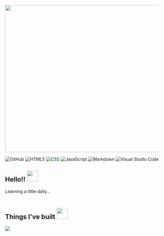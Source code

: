 <img align="centre" src="https://github.com/principledent-422/principledent-422/assets/172315030/7b70b855-44c7-4aaa-8ba1-d3e56f7a3b68" height="480" width="1020">

<p align="centre">

![GitHub](https://img.shields.io/badge/GITHUB-181717?style=for-the-badge&logo=github&logoColor=white)
![HTML5](https://img.shields.io/badge/html5-%23E34F26.svg?style=for-the-badge&logo=html5&logoColor=white)
![CSS](https://img.shields.io/badge/CSS3-1572B6?style=for-the-badge&logo=css3&logoColor=white)
![JavaScript](https://img.shields.io/badge/JavaScript-F7DF1E?style=for-the-badge&logo=javascript&logoColor=black)
![Markdown](https://img.shields.io/badge/MARKDOWN-000000?style=for-the-badge&logo=markdown&logoColor=white)
![Visual Studio Code](https://img.shields.io/badge/VISUAL--STUDIO--CODE-007ACC?style=for-the-badge&logo=visual-studio-code&logoColor=white)
</p>

<h2> Hello!! <img src="https://github.com/principledent-422/principledent-422/assets/172315030/0366fe99-914e-4a7d-b407-94f9380a9411" width="36"></h2>

Learning a little daily... <br>
<br>

<h2>Things I've built <img src="https://github.com/principledent-422/principledent-422/assets/172315030/07fedf93-f30f-46a5-a3b9-ec9321d4ca5e" height="36"</img></h2>
 

![](https://komarev.com/ghpvc/?username=principledent-422)

